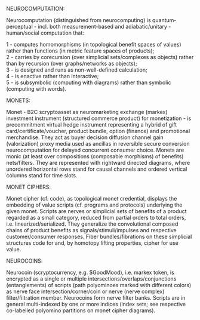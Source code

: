 NEUROCOMPUTATION:

Neurocomputation (distinguished from  neurocomputing) is quantum-perceptual - incl. both measurement-based and adiabatic/unitary - human/social computation that:

1 - computes homomorphisms (in topological benefit spaces of values) rather than functions (in metric feature spaces of products);<br>
2 - carries by corecursion (over simplicial sets/complexes as objects) rather than by recursion (over graphs/networks as objects);<br>
3 - is designed and runs as non-well-defined calculation;<br>
4 - is enactive rather than interactive;<br>
5 - is subsymbolic (computing with diagrams) rather than symbolic (computing with words).

MONETS:

Monet - B2C scryptoasset as neuromarketing exchange (markex) investment instrument (structured commerce product) for monetization - is precommitment virtual hedge instrument representing a hybrid of gift card/certificate/voucher, product bundle, option (finance) and promotional merchandise. They act as buyer decision diffusion channel gain (valorization) proxy media used as ancillas in reversible secure conversion neurocomputation for delayed concurrent consumer choice. Monets are monic (at least over compositions (composable morphisms) of benefits) nets/filters. They are represented with rightward directed diagrams, where unordered horizontal rows stand for causal channels and ordered vertical columns stand for time slots.

MONET CIPHERS:

Monet cipher (cf. code), as topological monet credential, displays the embedding of value scripts (cf. programs and protocols) underlying the given monet. Scripts are nerves or simplicial sets of benefits of a product regarded as a small category, reduced from partial orders to total orders, i.e. linearized/serialized. They generalize the convolutional composed chains of product benefits as signals/stimuli/impulses and respective customer/consumer responses. Fiber bundles/fibrations on these simplicial structures code for and, by homotopy lifting properties, cipher for use value.

NEUROCOINS:

Neurocoin (scryptocurrency, e.g. $GoodMood), i.e. markex token, is encrypted as a single or multiple intersections/overlaps/conjunctions (entanglements) of scripts (path polyominoes marked with different colors) as nerve face intersection/corner/coin or nerve (nerve complex) filter/filtration member. Neurocoins form nerve filter banks. Scripts are in general multi-indexed by one or more indices (index sets; see respective co-labelled polyomino partitions on monet cipher diagrams).
